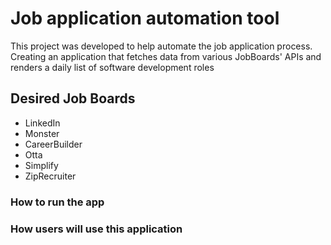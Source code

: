 # Job application automation tool

This project was developed to help automate the job application process. Creating an application that fetches data from various JobBoards' APIs and renders a daily list of software development roles 


## Desired Job Boards 

- LinkedIn
- Monster
- CareerBuilder
- Otta
- Simplify
- ZipRecruiter


### How to run the app

### How users will use this application



